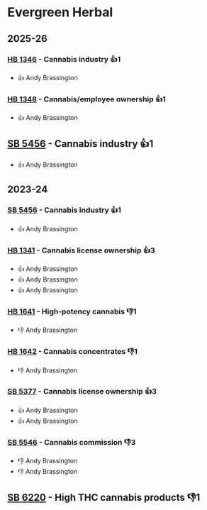# Evergreen Herbal
## 2025-26

### [HB 1346](/bill/2025-26/hb/1346/) - Cannabis industry 👍1  
* 👍 Andy Brassington

### [HB 1348](/bill/2025-26/hb/1348/) - Cannabis/employee ownership 👍1  
* 👍 Andy Brassington

## [SB 5456](/bill/2025-26/sb/5456/) - Cannabis industry 👍1  
* 👍 Andy Brassington

## 2023-24

### [SB 5456](/bill/2023-24/sb/5456/) - Cannabis industry 👍1  
* 👍 Andy Brassington

### [HB 1341](/bill/2023-24/hb/1341/) - Cannabis license ownership 👍3  
* 👍 Andy Brassington
* 👍 Andy Brassington
* 👍 Andy Brassington

### [HB 1641](/bill/2023-24/hb/1641/) - High-potency cannabis  👎1 
* 👎 Andy Brassington

### [HB 1642](/bill/2023-24/hb/1642/) - Cannabis concentrates  👎1 
* 👎 Andy Brassington

### [SB 5377](/bill/2023-24/sb/5377/) - Cannabis license ownership 👍3  
* 👍 Andy Brassington
* 👍 Andy Brassington

### [SB 5546](/bill/2023-24/sb/5546/) - Cannabis commission  👎3 
* 👎 Andy Brassington
* 👎 Andy Brassington

## [SB 6220](/bill/2023-24/sb/6220/) - High THC cannabis products  👎1 
